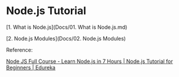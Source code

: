# Node.js Tutorial

[1. What is Node.js](Docs/01. What is Node.js.md)

[2. Node.js Modules](Docs/02. Node.js Modules)






Reference:

[Node JS Full Course - Learn Node.js in 7 Hours | Node.js Tutorial for Beginners | Edureka](https://www.youtube.com/watch?v=JnvKXcSI7yk)
